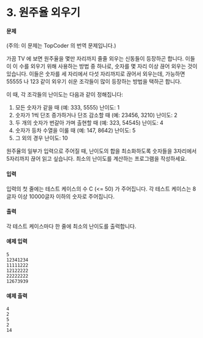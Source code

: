 # 3. 원주율 외우기

#### 문제

(주의: 이 문제는 TopCoder 의 번역 문제입니다.)

가끔 TV 에 보면 원주율을 몇만 자리까지 줄줄 외우는 신동들이 등장하곤 합니다. 이들이 이 수를 외우기 위해 사용하는 방법 중 하나로, 숫자를 몇 자리 이상 끊어 외우는 것이 있습니다. 이들은 숫자를 세 자리에서 다섯 자리까지로 끊어서 외우는데, 가능하면 55555 나 123 같이 외우기 쉬운 조각들이 많이 등장하는 방법을 택하곤 합니다.

이 때, 각 조각들의 난이도는 다음과 같이 정해집니다:

1. 모든 숫자가 같을 때 (예: 333, 5555) 난이도: 1
2. 숫자가 1씩 단조 증가하거나 단조 감소할 때 (예: 23456, 3210) 난이도: 2
3. 두 개의 숫자가 번갈아 가며 출현할 때 (예: 323, 54545) 난이도: 4
4. 숫자가 등차 수열을 이룰 때 (예: 147, 8642) 난이도: 5
5. 그 외의 경우 난이도: 10

원주율의 일부가 입력으로 주어질 때, 난이도의 합을 최소화하도록 숫자들을 3자리에서 5자리까지 끊어 읽고 싶습니다. 최소의 난이도를 계산하는 프로그램을 작성하세요.



#### 입력

입력의 첫 줄에는 테스트 케이스의 수 C (<= 50) 가 주어집니다. 각 테스트 케이스는 8글자 이상 10000글자 이하의 숫자로 주어집니다.



#### 출력

각 테스트 케이스마다 한 줄에 최소의 난이도를 출력합니다.



#### 예제 입력

```
5 
12341234 
11111222 
12122222 
22222222 
12673939 
```



#### 예제 출력

```
4
2
5
2
14
```